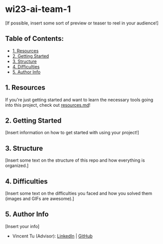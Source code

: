 # wi23-ai-team-1

[If possible, insert some sort of preview or teaser to reel in your audience!]

## Table of Contents:
- [1. Resources](https://github.com/acmucsd-projects/wi23-ai-team-1/blob/main/README.md#1-resources)
- [2. Getting Started](https://github.com/acmucsd-projects/wi23-ai-team-1/blob/main/README.md#2-getting-started)
- [3. Structure](https://github.com/acmucsd-projects/wi23-ai-team-1/blob/main/README.md#3-structure)
- [4. Difficulties](https://github.com/acmucsd-projects/wi23-ai-team-1/blob/main/README.md#4-difficulties)
- [5. Author Info](https://github.com/acmucsd-projects/wi23-ai-team-1/blob/main/README.md#5-author-info)

## 1. Resources

If you're just getting started and want to learn the necessary tools going into this project, check out [resources.md](https://github.com/acmucsd-projects/wi23-ai-team-1/blob/main/resources.md)!

## 2. Getting Started

[Insert information on how to get started with using your project!]

## 3. Structure

[Insert some text on the structure of this repo and how everything is organized.]

## 4. Difficulties

[Insert some text on the difficulties you faced and how you solved them (images and GIFs are awesome).]

## 5. Author Info

[Insert your info]

- Vincent Tu (Advisor):            [LinkedIn](https://www.linkedin.com/in/vincent-tu-422b18208/) | [GitHub](https://github.com/alckasoc)

